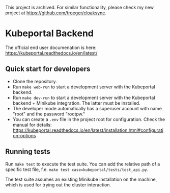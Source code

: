 This project is archived. For similar functionality, please check my new project at https://github.com/troeger/cloaksync.

# Kubeportal Backend

The official end user documenation is here: https://kubeportal.readthedocs.io/en/latest/

## Quick start for developers

- Clone the repository.
- Run `make web-run` to start a development server with the Kubeportal backend.
- Run `make dev-run` to start a development server with the Kubeportal backend + Minikube integration. The latter must be installed.
- The developer mode automatically has a superuser account with name "root" and the password "rootpw."
- You can create a `.env` file in the project root for configuration. Check the manual for details: https://kubeportal.readthedocs.io/en/latest/installation.html#configuration-options

## Running tests

Run `make test` to execute the test suite. You can add the relative path of a specific test file, f.e. `make test case=kubeportal/tests/test_api.py`. 

The test suite assumes an existing Minikube installation on the machine, which is used for trying out the cluster interaction.


